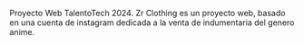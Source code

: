 Proyecto Web TalentoTech 2024.
Zr Clothing es un proyecto web, basado en una cuenta de instagram dedicada a la venta de indumentaria del genero anime.